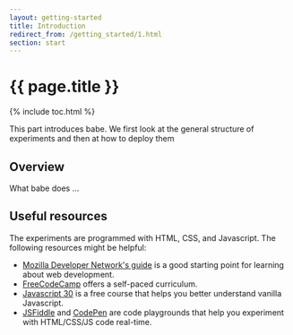 ```yaml
---
layout: getting-started
title: Introduction
redirect_from: /getting_started/1.html
section: start
---
```


# {{ page.title }}

{% include toc.html %}

This part introduces babe. We first look at the general structure of experiments and then at how to deploy them

## Overview

What babe does ...

## Useful resources

The experiments are programmed with HTML, CSS, and Javascript. The following resources might be helpful:
- [Mozilla Developer Network's guide](https://developer.mozilla.org/en-US/docs/Learn)  is a good starting point for learning about web development.
- [FreeCodeCamp](https://www.freecodecamp.org/) offers a self-paced curriculum.
- [Javascript 30](https://javascript30.com/) is a free course that helps you better understand vanilla Javascript.
- [JSFiddle](https://jsfiddle.net/) and [CodePen](https://codepen.io/) are code playgrounds that help you experiment with HTML/CSS/JS code real-time.
